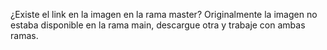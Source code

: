 ¿Existe el link en la imagen en la rama master?
Originalmente la imagen no estaba disponible en la rama main, descargue otra y trabaje con ambas ramas.
